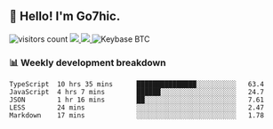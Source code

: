 ## 👋 Hello! I'm Go7hic.

 ![visitors count](https://visitors-by-url-pls-dont-use-this-in-your-repo.vercel.app/Go7hic-github-readme)
 <a href="https://twitter.com/Go7hic">
    <img src="https://img.shields.io/badge/-@Go7hic-1ca0f1?style=flat-square&labelColor=1ca0f1&logo=twitter&logoColor=white&link=https://twitter.com/Go7hic">
   <a/>
   <a href="mailto:gtfx0209@gmail.com">
    <img src="https://img.shields.io/badge/-gtfx0209@gmail.com-c14438?style=flat-square&logo=Gmail&logoColor=white&link=mailto:gtfx0209@gmail.com">
   <a/>
    ![Keybase BTC](https://img.shields.io/keybase/btc/Go7hic)
 <!--
🔭 I’m currently working
🌱 I’m currently learning
💬 Ask me about 
📫 How to reach me: 
⚡ Fun fact: 
-->
 <!--
![My Github Stats](https://github-readme-stats.vercel.app/api?username=Go7hic&show_icons=true&count_private=true)

-->

### 📊 Weekly development breakdown
<!--START_SECTION:waka-->
```text
TypeScript  10 hrs 35 mins      ███████████████░░░░░░░░░░   63.4 
JavaScript  4 hrs 7 mins        ██████░░░░░░░░░░░░░░░░░░░   24.7 
JSON        1 hr 16 mins        ██░░░░░░░░░░░░░░░░░░░░░░░   7.61 
LESS        24 mins             ░░░░░░░░░░░░░░░░░░░░░░░░░   2.47 
Markdown    17 mins             ░░░░░░░░░░░░░░░░░░░░░░░░░   1.78
```
<!--END_SECTION:waka-->
    

